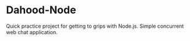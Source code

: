 Dahood-Node
===========

Quick practice project for getting to grips with Node.js. Simple concurrent web chat application.
